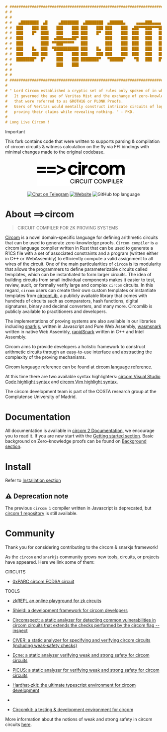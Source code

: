 ```haskell
# #########################################################################
# #                                                                       #
# #                                                                       #
# #   ▄████████  ▄█     ▄████████  ▄████████  ▄██████▄     ▄▄▄▄███▄▄▄▄    #
# #  ███    ███ ███    ███    ███ ███    ███ ███    ███  ▄██▀▀▀███▀▀▀██▄  #
# #  ███    █▀  ███▌   ███    ███ ███    █▀  ███    ███  ███   ███   ███  #
# #  ███        ███▌  ▄███▄▄▄▄██▀ ███        ███    ███  ███   ███   ███  #
# #  ███        ███▌ ▀▀███▀▀▀▀▀   ███        ███    ███  ███   ███   ███  #
# #  ███    █▄  ███  ▀███████████ ███    █▄  ███    ███  ███   ███   ███  #
# #  ███    ███ ███    ███    ███ ███    ███ ███    ███  ███   ███   ███  #
# #  ████████▀  █▀     ███    ███ ████████▀   ▀██████▀    ▀█   ███   █▀   #
# #                    ███    ███                                         #
# #                                                                       #
# #                                                                       #
# #########################################################################
#
# " Lord Circom established a cryptic set of rules only spoken of in whispers.
#   It governed the use of Veritas Mist and the exchange of zero-knowledge proofs
#   that were referred to as GROTH16 or PLONK Proofs.
#   Users of Veritas would mentally construct intricate circuits of logic,
#   proving their claims while revealing nothing. " - PKD.
#
# Long Live Circom !
```

> [!Important]
>
> This fork contains code that were written to supports parsing & compilation of
> circom circuits & witness calculation on the fly via FFI bindings with minimal
> changes made to the original codebase.

<div align="center">
<img src="mkdocs/docs/circom-logo-black.png" width="300"/>
</div>
<div align="center">

[![Chat on Telegram][ico-telegram]][link-telegram]
[![Website][ico-website]][link-website]
![GitHub top language](https://img.shields.io/github/languages/top/iden3/circom)

</div>

# About ==>circom

> CIRCUIT COMPILER FOR ZK PROVING SYSTEMS

[Circom](https://iden3.io/circom) is a novel domain-specific language for defining arithmetic circuits that can be used to generate zero-knowledge proofs. `Circom compiler` is a circom language compiler written in Rust that can be used to generate a R1CS file with a set of associated constraints and a program (written either in C++ or WebAssembly) to efficiently compute a valid assignment to all wires of the circuit. One of the main particularities of `circom` is its modularity that allows the programmers to define parameterizable circuits called templates, which can be instantiated to form larger circuits. The idea of building circuits from small individual components makes it easier to test, review, audit, or formally verify large and complex `circom` circuits. In this regard, `circom` users can create their own custom templates or instantiate templates from [circomLib](https://github.com/iden3/circomlib), a publicly available library that comes with hundreds of circuits such as comparators, hash functions, digital signatures, binary and decimal converters, and many more. Circomlib is publicly available to practitioners and developers.

The implementations of proving systems are also available in our libraries including [snarkjs](https://github.com/iden3/snarkjs), written in Javascript and Pure Web Assembly, [wasmsnark](https://github.com/iden3/wasmsnark) written in native Web Assembly, [rapidSnark](https://github.com/iden3/rapidsnark) written in C++ and Intel Assembly.

Circom aims to provide developers a holistic framework to construct arithmetic circuits through an easy-to-use interface and abstracting the complexity of the proving mechanisms.

Circom language reference can be found at [circom language reference](https://docs.circom.io/circom-language/signals).

At this time there are two available syntax highlighters: [circom Visual Studio Code highlight syntax](https://github.com/iden3/circom-highlighting-vscode) and [circom Vim highlight syntax](https://github.com/iden3/vim-circom-syntax).

The circom development team is part of the COSTA research group at the Complutense University of Madrid.

# Documentation

All documentation is available in [circom 2 Documentation](https://docs.circom.io/), we encourage you to read it. If you are new start with the [Getting started section](https://docs.circom.io/getting-started/installation/).
Basic background on Zero-knowledge proofs can be found on [Background section](https://docs.circom.io/background/background/).

# Install

Refer to [Installation section](https://docs.circom.io/getting-started/installation/)

## :warning: Deprecation note

The previous `circom 1` compiler written in Javascript is deprecated, but [circom 1 repository](https://github.com/iden3/circom_old) is still available.

# Community

Thank you for considering contributing to the circom & snarkjs framework!

As the `circom` and `snarkjs` community grows new tools, circuits, or projects have appeared. Here we link some of them:

CIRCUITS

-   [0xPARC circom ECDSA circuit](https://github.com/0xPARC/circom-ecdsa)

TOOLS

-   [zkREPL an online playground for zk circuits](https://zkrepl.dev)

-   [Shield: a development framework for circom developers](https://xord.notion.site/SHIELD-5306223ca4f745d19f54b9a5f4004cd6)

-   [Circomspect: a static analyzer for detecting common vulnerabilities in circom circuits that extends the checks performed by the circom flag --inspect](https://github.com/trailofbits/circomspect)

-   [CIVER: a static analyzer for specifying and verifying circom circuits (including weak-safety checks)](https://github.com/costa-group/circom_civer)

-   [Ecne: a static analyzer verifying weak and strong safety for circom circuits](https://github.com/franklynwang/EcneProject)

-   [PICUS: a static analyzer for verifying weak and strong safety for circom circuits](https://github.com/Veridise/Picus)

-   [Hardhat-zkit: the ultimate typescript environment for circom development](https://github.com/dl-solarity/hardhat-zkit)
-
-   [Circomkit: a testing & development environment for circom](https://github.com/erhant/circomkit)

More information about the notions of weak and strong safety in circom circuits [here](https://ieeexplore.ieee.org/document/10002421).

[ico-website]: https://img.shields.io/website?up_color=blue&up_message=circom&url=https%3A%2F%2Fiden3.io%2Fcircom
[ico-telegram]: https://img.shields.io/badge/@iden3-2CA5E0.svg?style=flat-square&logo=telegram&label=Telegram
[link-website]: https://iden3.io/circom
[link-telegram]: https://t.me/iden3io
